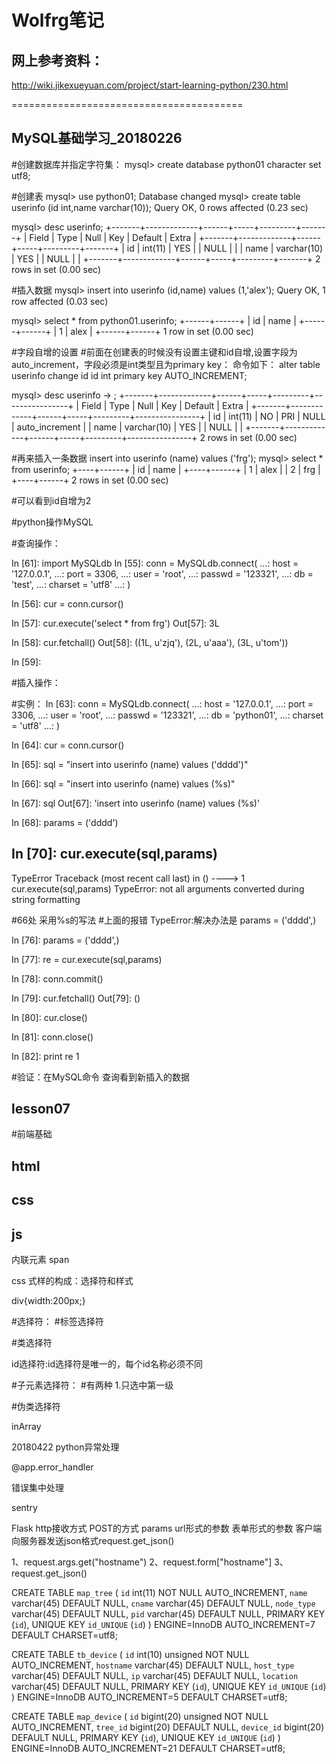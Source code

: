  
 # Wolfrg笔记
 
 ## 网上参考资料：
 
http://wiki.jikexueyuan.com/project/start-learning-python/230.html


========================================
 
##  MySQL基础学习_20180226

#创建数据库并指定字符集：
mysql> create database python01  character set  utf8;

#创建表
mysql> use python01;
Database changed
mysql> create table userinfo (id int,name varchar(10));
Query OK, 0 rows affected (0.23 sec)

mysql> desc userinfo;
+-------+-------------+------+-----+---------+-------+
| Field | Type        | Null | Key | Default | Extra |
+-------+-------------+------+-----+---------+-------+
| id    | int(11)     | YES  |     | NULL    |       |
| name  | varchar(10) | YES  |     | NULL    |       |
+-------+-------------+------+-----+---------+-------+
2 rows in set (0.00 sec)

 #插入数据
mysql> insert into userinfo (id,name) values (1,'alex');
Query OK, 1 row affected (0.03 sec)

mysql> select * from python01.userinfo;
+------+------+
| id   | name |
+------+------+
|    1 | alex |
+------+------+
1 row in set (0.00 sec)

 #字段自增的设置
 #前面在创建表的时候没有设置主键和id自增,设置字段为auto_increment，字段必须是int类型且为primary key：
命令如下：
alter table userinfo change id id int primary key  AUTO_INCREMENT;

mysql> desc userinfo
    -> ;
+-------+-------------+------+-----+---------+----------------+
| Field | Type        | Null | Key | Default | Extra          |
+-------+-------------+------+-----+---------+----------------+
| id    | int(11)     | NO   | PRI | NULL    | auto_increment |
| name  | varchar(10) | YES  |     | NULL    |                |
+-------+-------------+------+-----+---------+----------------+
2 rows in set (0.00 sec)

 #再来插入一条数据
insert into   userinfo (name) values ('frg');
mysql> select * from userinfo;
+----+------+
| id | name |
+----+------+
|  1 | alex |
|  2 | frg  |
+----+------+
2 rows in set (0.00 sec)

 #可以看到id自增为2




 #python操作MySQL

 #查询操作：

 In [61]: import MySQLdb
 In [55]: conn = MySQLdb.connect(
    ...:         host = '127.0.0.1',
    ...:         port = 3306,
    ...:         user = 'root',
    ...:         passwd = '123321',
    ...:         db = 'test',
    ...:         charset = 'utf8'
    ...: )

In [56]: cur = conn.cursor()

In [57]: cur.execute('select * from frg')
Out[57]: 3L

In [58]: cur.fetchall()
Out[58]: ((1L, u'zjq'), (2L, u'aaa'), (3L, u'tom'))

In [59]:

#插入操作：

 #实例：
In [63]: conn = MySQLdb.connect(
    ...:     host = '127.0.0.1',
    ...:     port = 3306,
    ...:     user = 'root',
    ...:     passwd = '123321',
    ...:     db = 'python01',
    ...:     charset = 'utf8'
    ...: )

In [64]: cur = conn.cursor()

In [65]: sql = "insert into userinfo (name) values ('dddd')"

In [66]: sql = "insert into userinfo (name) values (%s)"

In [67]: sql
Out[67]: 'insert into userinfo (name) values (%s)'

In [68]: params = ('dddd')



In [70]: cur.execute(sql,params)
---------------------------------------------------------------------------
TypeError                                 Traceback (most recent call last)
<ipython-input-70-c70064def401> in <module>()
----> 1 cur.execute(sql,params)
TypeError: not all arguments converted during string formatting

#66处 采用%s的写法
#上面的报错 TypeError:解决办法是 params = ('dddd',)

In [76]: params = ('dddd',)

In [77]: re = cur.execute(sql,params)

In [78]: conn.commit()

In [79]: cur.fetchall()
Out[79]: ()

In [80]: cur.close()

In [81]: conn.close()

In [82]: print re
1

 #验证：在MySQL命令 查询看到新插入的数据



## lesson07

#前端基础

 ## html
 ## css
 ## js

 内联元素
 span


 css
 式样的构成：选择符和样式

 div{width:200px;}

#选择符：
#标签选择符

#类选择符
<div class="odiv"></div>


id选择符:id选择符是唯一的，每个id名称必须不同
<div id="oidiv1"></div>

#子元素选择符：
#有两种
1.只选中第一级
<div class="outer1">

</div>


#伪类选择符

inArray


20180422
python异常处理

@app.error_handler

错误集中处理


sentry

Flask http接收方式
POST的方式
params url形式的参数
表单形式的参数
客户端向服务器发送json格式request.get_json()

1、request.args.get("hostname")
2、request.form["hostname"]
3、request.get_json()

CREATE TABLE `map_tree` (
  `id` int(11) NOT NULL AUTO_INCREMENT,
  `name` varchar(45) DEFAULT NULL,
  `cname` varchar(45) DEFAULT NULL,
  `node_type` varchar(45) DEFAULT NULL,
  `pid` varchar(45) DEFAULT NULL,
  PRIMARY KEY (`id`),
  UNIQUE KEY `id_UNIQUE` (`id`)
) ENGINE=InnoDB AUTO_INCREMENT=7 DEFAULT CHARSET=utf8;

CREATE TABLE `tb_device` (
  `id` int(10) unsigned NOT NULL AUTO_INCREMENT,
  `hostname` varchar(45) DEFAULT NULL,
  `host_type` varchar(45) DEFAULT NULL,
  `ip` varchar(45) DEFAULT NULL,
  `location` varchar(45) DEFAULT NULL,
  PRIMARY KEY (`id`),
  UNIQUE KEY `id_UNIQUE` (`id`)
) ENGINE=InnoDB AUTO_INCREMENT=5 DEFAULT CHARSET=utf8;


CREATE TABLE `map_device` (
  `id` bigint(20) unsigned NOT NULL AUTO_INCREMENT,
  `tree_id` bigint(20) DEFAULT NULL,
  `device_id` bigint(20) DEFAULT NULL,
  PRIMARY KEY (`id`),
  UNIQUE KEY `id_UNIQUE` (`id`)
) ENGINE=InnoDB AUTO_INCREMENT=21 DEFAULT CHARSET=utf8;